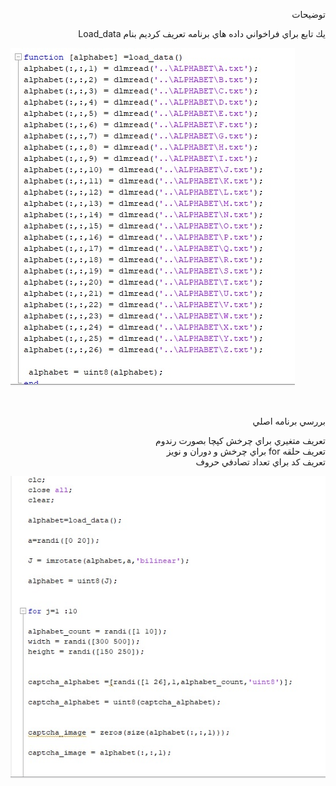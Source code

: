 <div dir="rtl">
  
  توضيحات
    </div>
    
    
  
<div dir="rtl">
 

يك تابع براي فراخواني داده هاي برنامه تعريف كرديم بنام 
Load_data 
</div>
    

![load_data](https://github.com/semnan-university-ai/image-processing-class/blob/main/final%20project/Homayontoosy/screen/1.jpg)

<br/>

<div dir="rtl">
  
   بررسي برنامه اصلي 
  
  تعريف متغيري براي چرخش كپچا بصورت رندوم
  <br/>
  تعريف حلقه for براي چرخش و دوران و نويز
  <br/>
  تعريف كد براي تعداد تصادفي حروف

  
</div>

    

![برنامه اصلي](https://github.com/semnan-university-ai/image-processing-class/blob/main/final%20project/Homayontoosy/screen/2.jpg)
